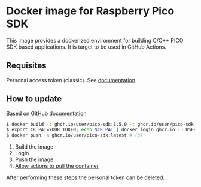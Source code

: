 # Docker image for Raspberry Pico SDK

This image provides a dockerized environment for building C/C++ PICO SDK based applications.
It is target to be used in GitHub Actions.

## Requisites

Personal access token (classic). See [documentation](https://docs.github.com/en/authentication/keeping-your-account-and-data-secure/creating-a-personal-access-token).

## How to update

Based on [GitHub documentation](https://docs.github.com/en/packages/working-with-a-github-packages-registry/working-with-the-container-registry)

```bash
$ docker build -t ghcr.io/user/pico-sdk:1.5.0 -t ghcr.io/user/pico-sdk:latest docker # (1)
$ export CR_PAT=YOUR_TOKEN; echo $CR_PAT | docker login ghcr.io -u USERNAME --password-stdin # (2)
$ docker push -a ghcr.io/user/pico-sdk:latest # (3)
```

1. Build the image
2. Login
3. Push the image
4. [Allow actions to pull the container](https://docs.github.com/en/packages/learn-github-packages/configuring-a-packages-access-control-and-visibility)

After performing these steps the personal token can be deleted.
